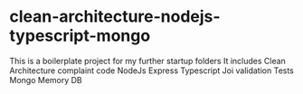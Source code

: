# clean-architecture-nodejs-typescript-mongo
This is a boilerplate project for my further startup folders
It includes
Clean Architecture complaint code
NodeJs
Express
Typescript
Joi validation
Tests
Mongo
Memory DB
